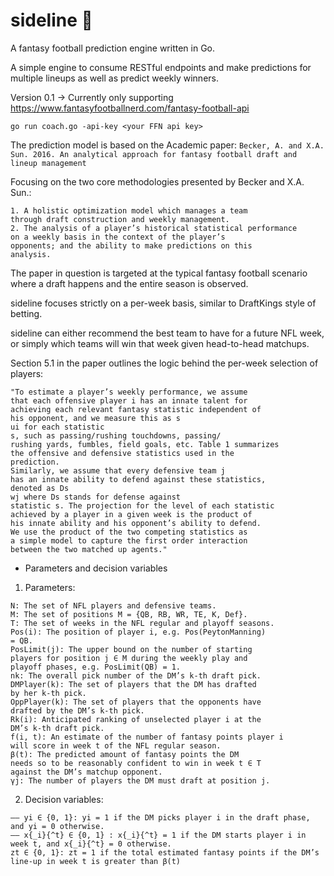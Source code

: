 # sideline 🏈
A fantasy football prediction engine written in Go. 

A simple engine to consume RESTful endpoints and make predictions for multiple lineups as well as predict weekly winners.

Version 0.1 -> Currently only supporting https://www.fantasyfootballnerd.com/fantasy-football-api

```
go run coach.go -api-key <your FFN api key>
```

The prediction model is based on the Academic paper: 
`Becker, A. and X.A. Sun. 2016. An analytical approach for fantasy football draft and lineup management`

Focusing on the two core methodologies presented by Becker and X.A. Sun.:

```
1. A holistic optimization model which manages a team
through draft construction and weekly management.
2. The analysis of a player’s historical statistical performance
on a weekly basis in the context of the player’s
opponents; and the ability to make predictions on this
analysis.
```

The paper in question is targeted at the typical fantasy football scenario where a draft happens and the entire season is observed.

sideline focuses strictly on a per-week basis, similar to DraftKings style of betting. 

sideline can either recommend the best team to have for a future NFL week, or simply which teams will win that week given head-to-head matchups.

Section 5.1 in the paper outlines the logic behind the per-week selection of players:

```
"To estimate a player’s weekly performance, we assume
that each offensive player i has an innate talent for
achieving each relevant fantasy statistic independent of
his opponent, and we measure this as s
ui for each statistic
s, such as passing/rushing touchdowns, passing/
rushing yards, fumbles, field goals, etc. Table 1 summarizes
the offensive and defensive statistics used in the
prediction.
Similarly, we assume that every defensive team j
has an innate ability to defend against these statistics,
denoted as Ds
wj where Ds stands for defense against
statistic s. The projection for the level of each statistic
achieved by a player in a given week is the product of
his innate ability and his opponent’s ability to defend.
We use the product of the two competing statistics as
a simple model to capture the first order interaction
between the two matched up agents."
```


* Parameters and decision variables
1. Parameters:
```
N: The set of NFL players and defensive teams.
M: The set of positions M = {QB, RB, WR, TE, K, Def}.
T: The set of weeks in the NFL regular and playoff seasons.
Pos(i): The position of player i, e.g. Pos(PeytonManning)
= QB.
PosLimit(j): The upper bound on the number of starting
players for position j ∈ M during the weekly play and
playoff phases, e.g. PosLimit(QB) = 1.
nk: The overall pick number of the DM’s k-th draft pick.
DMPlayer(k): The set of players that the DM has drafted
by her k-th pick.
OppPlayer(k): The set of players that the opponents have
drafted by the DM’s k-th pick.
Rk(i): Anticipated ranking of unselected player i at the
DM’s k-th draft pick.
f(i, t): An estimate of the number of fantasy points player i
will score in week t of the NFL regular season.
β(t): The predicted amount of fantasy points the DM
needs so to be reasonably confident to win in week t ∈ T
against the DM’s matchup opponent.
γj: The number of players the DM must draft at position j.
```

2. Decision variables:
```
–– yi ∈ {0, 1}: yi = 1 if the DM picks player i in the draft phase, and yi = 0 otherwise.
–– x{_i}{^t} ∈ {0, 1} : x{_i}{^t} = 1 if the DM starts player i in week t, and x{_i}{^t} = 0 otherwise.
zt ∈ {0, 1}: zt = 1 if the total estimated fantasy points if the DM’s line-up in week t is greater than β(t) 
```
